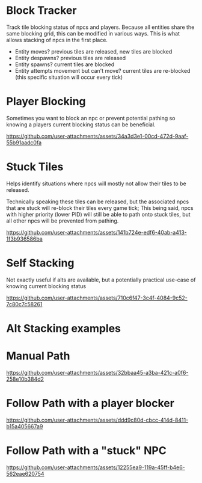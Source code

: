 # Block Tracker
Track tile blocking status of npcs and players. Because all entities share the same blocking grid, this can be modified in various ways. This is what allows stacking of npcs in the first place.

* Entity moves? previous tiles are released, new tiles are blocked
* Entity despawns? previous tiles are released
* Entity spawns? current tiles are blocked
* Entity attempts movement but can't move? current tiles are re-blocked (this specific situation will occur every tick)

# Player Blocking
Sometimes you want to block an npc or prevent potential pathing so knowing a players current blocking status can be beneficial.

https://github.com/user-attachments/assets/34a3d3e1-00cd-472d-9aaf-55b91aadc0fa

# Stuck Tiles
Helps identify situations where npcs will mostly not allow their tiles to be released.

Technically speaking these tiles can be released, but the associated npcs that are stuck will re-block their tiles every game tick;
This being said, npcs with higher priority (lower PID) will still be able to path onto stuck tiles, but all other npcs will be prevented from pathing.

https://github.com/user-attachments/assets/141b724e-edf6-40ab-a413-1f3b936586ba


# Self Stacking

Not exactly useful if alts are available, but a potentially practical use-case of knowing current blocking status

https://github.com/user-attachments/assets/710c6f47-3c4f-4084-9c52-7c80c7c58261


# Alt Stacking examples

# Manual Path
https://github.com/user-attachments/assets/32bbaa45-a3ba-421c-a0f6-258e10b384d2

# Follow Path with a player blocker
https://github.com/user-attachments/assets/ddd9c80d-cbcc-414d-8411-b15a405667a9

# Follow Path with a "stuck" NPC
https://github.com/user-attachments/assets/12255ea9-119a-45ff-b4e6-562eae620754



